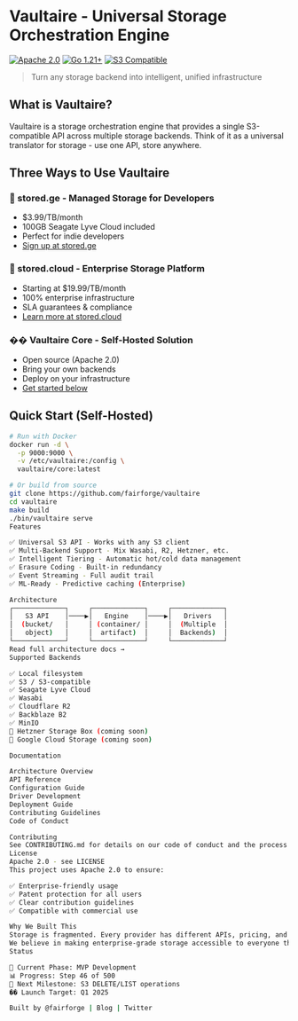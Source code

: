 # Vaultaire - Universal Storage Orchestration Engine

[![Apache 2.0](https://img.shields.io/badge/license-Apache%202.0-blue.svg)](LICENSE)
[![Go 1.21+](https://img.shields.io/badge/go-1.21+-00ADD8.svg)](https://go.dev/)
[![S3 Compatible](https://img.shields.io/badge/S3-Compatible-orange.svg)](docs/s3-api.md)

> Turn any storage backend into intelligent, unified infrastructure

## What is Vaultaire?

Vaultaire is a storage orchestration engine that provides a single S3-compatible API across multiple storage backends. Think of it as a universal translator for storage - use one API, store anywhere.

## Three Ways to Use Vaultaire

### 🚀 stored.ge - Managed Storage for Developers
- $3.99/TB/month
- 100GB Seagate Lyve Cloud included
- Perfect for indie developers
- [Sign up at stored.ge](https://stored.ge)

### 🏢 stored.cloud - Enterprise Storage Platform  
- Starting at $19.99/TB/month
- 100% enterprise infrastructure
- SLA guarantees & compliance
- [Learn more at stored.cloud](https://stored.cloud)

### ��️ Vaultaire Core - Self-Hosted Solution
- Open source (Apache 2.0)
- Bring your own backends
- Deploy on your infrastructure
- [Get started below](#quick-start)

## Quick Start (Self-Hosted)

```bash
# Run with Docker
docker run -d \
  -p 9000:9000 \
  -v /etc/vaultaire:/config \
  vaultaire/core:latest

# Or build from source
git clone https://github.com/fairforge/vaultaire
cd vaultaire
make build
./bin/vaultaire serve
Features

✅ Universal S3 API - Works with any S3 client
✅ Multi-Backend Support - Mix Wasabi, R2, Hetzner, etc.
✅ Intelligent Tiering - Automatic hot/cold data management
✅ Erasure Coding - Built-in redundancy
✅ Event Streaming - Full audit trail
✅ ML-Ready - Predictive caching (Enterprise)

Architecture
┌─────────────┐     ┌─────────────┐     ┌─────────────┐
│   S3 API    │────▶│   Engine    │────▶│   Drivers   │
│  (bucket/   │     │ (container/ │     │  (Multiple  │
│   object)   │     │  artifact)  │     │  Backends)  │
└─────────────┘     └─────────────┘     └─────────────┘
Read full architecture docs →
Supported Backends

✅ Local filesystem
✅ S3 / S3-compatible
✅ Seagate Lyve Cloud
✅ Wasabi
✅ Cloudflare R2
✅ Backblaze B2
✅ MinIO
🔄 Hetzner Storage Box (coming soon)
🔄 Google Cloud Storage (coming soon)

Documentation

Architecture Overview
API Reference
Configuration Guide
Driver Development
Deployment Guide
Contributing Guidelines
Code of Conduct

Contributing
See CONTRIBUTING.md for details on our code of conduct and the process for submitting pull requests.
License
Apache 2.0 - see LICENSE
This project uses Apache 2.0 to ensure:

✅ Enterprise-friendly usage
✅ Patent protection for all users
✅ Clear contribution guidelines
✅ Compatible with commercial use

Why We Built This
Storage is fragmented. Every provider has different APIs, pricing, and capabilities. Vaultaire unifies them all behind a single, intelligent interface.
We believe in making enterprise-grade storage accessible to everyone through intelligent orchestration.
Status

🚧 Current Phase: MVP Development
📊 Progress: Step 46 of 500
🎯 Next Milestone: S3 DELETE/LIST operations
�� Launch Target: Q1 2025

Built by @fairforge | Blog | Twitter
